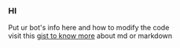 ### HI
Put ur bot's info here and how to modify the code <br>
visit this [gist to know more](https://gist.github.com/sujinleeme/ec1f50bb0b6081a0adcf9dd84f4e6271) about md or markdown
